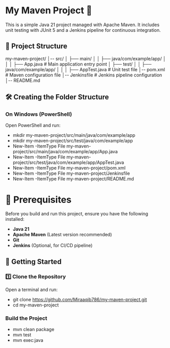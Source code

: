 # My Maven Project 🚀

This is a simple Java 21 project managed with Apache Maven. It includes unit testing with JUnit 5 and a Jenkins pipeline for continuous integration.


## 📂 Project Structure

my-maven-project/ │-- src/ │ ├── main/ │ │ ├── java/com/example/app/ │ │ │ ├── App.java # Main application entry point │ ├── test/ │ │ ├── java/com/example/app/ │ │ │ ├── AppTest.java # Unit test file │-- pom.xml # Maven configuration file │-- Jenkinsfile # Jenkins pipeline configuration │-- README.md 

## 🛠 Creating the Folder Structure  

### **On Windows (PowerShell)**
Open PowerShell and run:

- mkdir my-maven-project/src/main/java/com/example/app
- mkdir my-maven-project/src/test/java/com/example/app
- New-Item -ItemType File my-maven-project/src/main/java/com/example/app/App.java
- New-Item -ItemType File my-maven-project/src/test/java/com/example/app/AppTest.java
- New-Item -ItemType File my-maven-project/pom.xml
- New-Item -ItemType File my-maven-project/Jenkinsfile
- New-Item -ItemType File my-maven-project/README.md

# 🔧 Prerequisites

Before you build and run this project, ensure you have the following installed:

- **Java 21**  
- **Apache Maven** (Latest version recommended)  
- **Git**  
- **Jenkins** (Optional, for CI/CD pipeline)  

## 🚀 Getting Started

### **1️⃣ Clone the Repository**
Open a terminal and run:
- git clone https://github.com/Miraaqib786/my-maven-project.git
- cd my-maven-project

### Build the Project
- mvn clean package
- mvn test
- mvn exec:java
